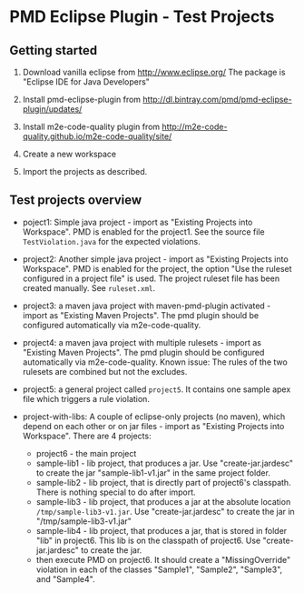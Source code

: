 # PMD Eclipse Plugin - Test Projects

## Getting started

1.  Download vanilla eclipse from http://www.eclipse.org/
    The package is "Eclipse IDE for Java Developers"

2.  Install pmd-eclipse-plugin from http://dl.bintray.com/pmd/pmd-eclipse-plugin/updates/

3.  Install m2e-code-quality plugin from http://m2e-code-quality.github.io/m2e-code-quality/site/

4.  Create a new workspace

5.  Import the projects as described.

## Test projects overview

*   poject1: Simple java project - import as "Existing Projects into Workspace".
    PMD is enabled for the project1. See the source file
    `TestViolation.java` for the expected violations.

*   project2: Another simple java project - import as "Existing Projects into Workspace".
    PMD is enabled for the project, the option "Use the ruleset configured
    in a project file" is used. The project ruleset file has been
    created manually. See `ruleset.xml`.

*   project3: a maven java project with maven-pmd-plugin activated - import as "Existing Maven Projects".
    The pmd plugin should be configured automatically via m2e-code-quality.

*   project4: a maven java project with multiple rulesets - import as "Existing Maven Projects".
    The pmd plugin should be configured automatically via m2e-code-quality.
    Known issue: The rules of the two rulesets are combined but not the excludes.

*   project5: a general project called `project5`. It contains
    one sample apex file which triggers a rule violation.

*   project-with-libs: A couple of eclipse-only projects (no maven), which depend on each other
    or on jar files - import as "Existing Projects into Workspace". There are 4 projects:
    *   project6 - the main project
    *   sample-lib1 - lib project, that produces a jar. Use "create-jar.jardesc" to create
        the jar "sample-lib1-v1.jar" in the same project folder.
    *   sample-lib2 - lib project, that is directly part of project6's classpath. There is nothing
        special to do after import.
    *   sample-lib3 - lib project, that produces a jar at the absolute location `/tmp/sample-lib3-v1.jar`.
        Use "create-jar.jardesc" to create the jar in "/tmp/sample-lib3-v1.jar"
    *   sample-lib4 - lib project, that produces a jar, that is stored in folder "lib" in project6.
        This lib is on the classpath of project6. Use "create-jar.jardesc" to create the jar.
    *   then execute PMD on project6. It should create a "MissingOverride" violation in
        each of the classes "Sample1", "Sample2", "Sample3", and "Sample4".
